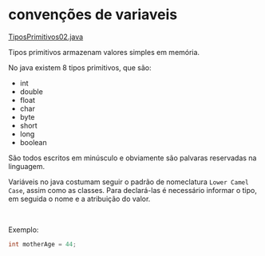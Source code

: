 # convenções de variaveis

[TiposPrimitivos02.java](../maratona-java/src/me/kevensouza/maratonajava/intro/TiposPrimitivos02.java)

Tipos primitivos armazenam valores simples em memória.

No java existem 8 tipos primitivos, que são:

- int
- double
- float
- char
- byte
- short
- long
- boolean

São todos escritos em minúsculo e obviamente são palvaras reservadas na linguagem.

Variáveis no java costumam seguir o padrão de nomeclatura `Lower Camel Case`, assim como as classes. Para declará-las é necessário informar o tipo, em seguida o nome e a atribuição do valor.

<br/>

Exemplo:

```java
int motherAge = 44;
```
